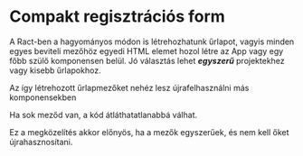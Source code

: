 # Compakt regisztrációs form

A Ract-ben a hagyományos módon is létrehozhatunk űrlapot, vagyis minden egyes beviteli mezőhöz egyedi HTML elemet hozol létre az App vagy egy főbb szülő komponensen belül. Jó választás lehet ***egyszerű*** projektekhez vagy kisebb űrlapokhoz.

Az így létrehozott űrlapmezőket nehéz lesz újrafelhasználni más komponensekben

Ha sok meződ van, a kód átláthatatlanabbá válhat.

Ez a megközelítés akkor előnyös, ha a mezők egyszerűek, és nem kell őket újrahasznosítani.